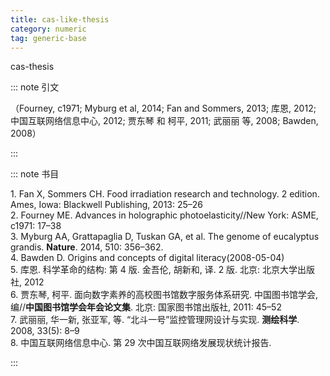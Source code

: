 ```yaml
---
title: cas-like-thesis
category: numeric
tag: generic-base
---
```


cas-thesis


::: note 引文

（Fourney, c1971; Myburg et al, 2014; Fan and Sommers, 2013; 库恩, 2012; 中国互联网络信息中心, 2012; 贾东琴 和 柯平, 2011; 武丽丽 等, 2008; Bawden, 2008）

:::



::: note 书目

  <div class="csl-bib-body">
    <div class="csl-entry">1. Fan X, Sommers CH. Food irradiation research and technology. 2 edition. Ames, Iowa: Blackwell Publishing, 2013: 25–26 </div>
    <div class="csl-entry">2. Fourney ME. Advances in holographic photoelasticity//New York: ASME, c1971: 17–38 </div>
    <div class="csl-entry">3. Myburg AA, Grattapaglia D, Tuskan GA, et al. The genome of eucalyptus grandis. <b>Nature</b>. 2014, 510: 356–362.  </div>
    <div class="csl-entry">4. Bawden D. Origins and concepts of digital literacy(2008-05-04) </div>
    <div class="csl-entry">5. 库恩. 科学革命的结构: 第 4 版. 金吾伦, 胡新和, 译. 2 版. 北京: 北京大学出版社, 2012 </div>
    <div class="csl-entry">6. 贾东琴, 柯平. 面向数字素养的高校图书馆数字服务体系研究. 中国图书馆学会, 编//<b>中国图书馆学会年会论文集</b>. 北京: 国家图书馆出版社, 2011: 45–52 </div>
    <div class="csl-entry">7. 武丽丽, 华一新, 张亚军,  等. “北斗一号”监控管理网设计与实现. <b>测绘科学</b>. 2008, 33(5): 8–9 </div>
    <div class="csl-entry">8. 中国互联网络信息中心. 第 29 次中国互联网络发展现状统计报告.  </div>
  </div>


:::

<!-- more -->